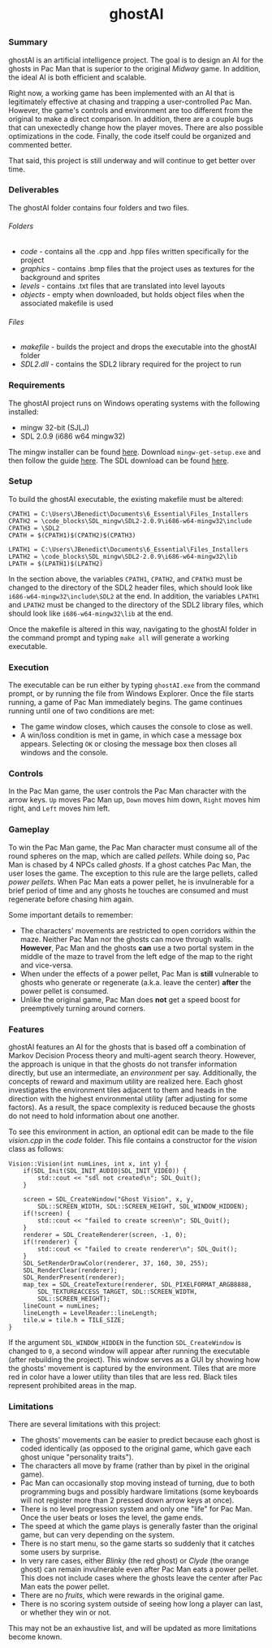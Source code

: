 # <p align="center" markdown="1">ghostAI</p>

### Summary
ghostAI is an artificial intelligence project. The goal is to design an AI for the ghosts in Pac Man that is superior to the original _Midway_ game. In addition, the ideal AI is both efficient and scalable.

Right now, a working game has been implemented with an AI that is legitimately effective at chasing and trapping a user-controlled Pac Man. However, the game's controls and environment are too different from the original to make a direct comparison. In addition, there are a couple bugs that can unexectedly change how the player moves. There are also possible optimizations in the code. Finally, the code itself could be organized and commented better.

That said, this project is still underway and will continue to get better over time.

### Deliverables
The ghostAI folder contains four folders and two files.

###### Folders
- _code_ - contains all the .cpp and .hpp files written specifically for the project
- _graphics_ - contains .bmp files that the project uses as textures for the background and sprites
- _levels_ - contains .txt files that are translated into level layouts
- _objects_ - empty when downloaded, but holds object files when the associated makefile is used

###### Files
- _makefile_ - builds the project and drops the executable into the ghostAI folder
- _SDL2.dll_ - contains the SDL2 library required for the project to run

### Requirements
The ghostAI project runs on Windows operating systems with the following installed:
- mingw 32-bit (SJLJ)
- SDL 2.0.9 (i686 w64 mingw32)

The mingw installer can be found [here](https://osdn.net/projects/mingw/releases/ "mingw Download"). Download `mingw-get-setup.exe` and then follow the guide [here](http://www.mingw.org/wiki/Getting_Started "Getting Started with mingw").
The SDL download can be found [here](http://libsdl.org/download-2.0.php "SDL 2.0.9").

### Setup
To build the ghostAI executable, the existing makefile must be altered:
```
CPATH1 = C:\Users\JBenedict\Documents\6_Essential\Files_Installers
CPATH2 = \code_blocks\SDL_mingw\SDL2-2.0.9\i686-w64-mingw32\include
CPATH3 = \SDL2
CPATH = $(CPATH1)$(CPATH2)$(CPATH3)

LPATH1 = C:\Users\JBenedict\Documents\6_Essential\Files_Installers
LPATH2 = \code_blocks\SDL_mingw\SDL2-2.0.9\i686-w64-mingw32\lib
LPATH = $(LPATH1)$(LPATH2)
```
In the section above, the variables `CPATH1`, `CPATH2`, and `CPATH3` must be changed to the directory of the SDL2 header files, which should look like `i686-w64-mingw32\include\SDL2` at the end. In addition, the variables `LPATH1` and `LPATH2` must be changed to the directory of the SDL2 library files, which should look like `i686-w64-mingw32\lib` at the end.

Once the makefile is altered in this way, navigating to the ghostAI folder in the command prompt and typing `make all` will generate a working executable.

### Execution
The executable can be run either by typing `ghostAI.exe` from the command prompt, or by running the file from Windows Explorer. Once the file starts running, a game of Pac Man immediately begins. The game continues running until one of two conditions are met:
- The game window closes, which causes the console to close as well.
- A win/loss condition is met in game, in which case a message box appears. Selecting `OK` or closing the message box then closes all windows and the console.

### Controls
In the Pac Man game, the user controls the Pac Man character with the arrow keys. `Up` moves Pac Man up, `Down` moves him down, `Right` moves him right, and `Left` moves him left.

### Gameplay
To win the Pac Man game, the Pac Man character must consume all of the round spheres on the map, which are called _pellets_. While doing so, Pac Man is chased by 4 NPCs called _ghosts_. If a ghost catches Pac Man, the user loses the game. The exception to this rule are the large pellets, called _power pellets_. When Pac Man eats a power pellet, he is invulnerable for a brief period of time and any ghosts he touches are consumed and must regenerate before chasing him again.

Some important details to remember:
- The characters' movements are restricted to open corridors within the maze. Neither Pac Man nor the ghosts can move through walls. **However**, Pac Man and the ghosts **can** use a two portal system in the middle of the maze to travel from the left edge of the map to the right and vice-versa.
- When under the effects of a power pellet, Pac Man is **still** vulnerable to ghosts who generate or regenerate (a.k.a. leave the center) **after** the power pellet is consumed.
- Unlike the original game, Pac Man does **not** get a speed boost for preemptively turning around corners.

### Features
ghostAI features an AI for the ghosts that is based off a combination of Markov Decision Process theory and multi-agent search theory. However, the approach is unique in that the ghosts do not transfer information directly, but use an intermediate, an _environment_ per say. Additionally, the concepts of reward and maximum utility are realized here. Each ghost investigates the environment tiles adjacent to them and heads in the direction with the highest environmental utility (after adjusting for some factors). As a result, the space complexity is reduced because the ghosts do not need to hold information about one another.

To see this environment in action, an optional edit can be made to the file _vision.cpp_ in the _code_ folder. This file contains a constructor for the _vision_ class as follows:
```
Vision::Vision(int numLines, int x, int y) {
    if(SDL_Init(SDL_INIT_AUDIO|SDL_INIT_VIDEO)) {
        std::cout << "sdl not created\n"; SDL_Quit();
    }

	screen = SDL_CreateWindow("Ghost Vision", x, y,
        SDL::SCREEN_WIDTH, SDL::SCREEN_HEIGHT, SDL_WINDOW_HIDDEN);
    if(!screen) {
	    std::cout << "failed to create screen\n"; SDL_Quit();
    }
    renderer = SDL_CreateRenderer(screen, -1, 0);
    if(!renderer) {
        std::cout << "failed to create renderer\n"; SDL_Quit();
    }
    SDL_SetRenderDrawColor(renderer, 37, 160, 30, 255);
    SDL_RenderClear(renderer);
    SDL_RenderPresent(renderer);
    map_tex = SDL_CreateTexture(renderer, SDL_PIXELFORMAT_ARGB8888,
        SDL_TEXTUREACCESS_TARGET, SDL::SCREEN_WIDTH,
        SDL::SCREEN_HEIGHT);
	lineCount = numLines;
	lineLength = LevelReader::lineLength;
	tile.w = tile.h = TILE_SIZE;
}
```
If the argument `SDL_WINDOW_HIDDEN` in the function `SDL_CreateWindow` is changed to `0`, a second window will appear after running the executable (after rebuilding the project). This window serves as a GUI by showing how the ghosts' movement is captured by the environment. Tiles that are more red in color have a lower utility than tiles that are less red. Black tiles represent prohibited areas in the map.

### Limitations
There are several limitations with this project:
- The ghosts' movements can be easier to predict because each ghost is coded identically (as opposed to the original game, which gave each ghost unique "personality traits").
- The characters all move by frame (rather than by pixel in the original game).
- Pac Man can occasionally stop moving instead of turning, due to both programming bugs and possibly hardware limitations (some keyboards will not register more than 2 pressed down arrow keys at once).
- There is no level progression system and only one "life" for Pac Man. Once the user beats or loses the level, the game ends.
- The speed at which the game plays is generally faster than the original game, but can very depending on the system.
- There is no start menu, so the game starts so suddenly that it catches some users by surprise.
- In very rare cases, either _Blinky_ (the red ghost) or _Clyde_ (the orange ghost) can remain invulnerable even after Pac Man eats a power pellet. This does not include cases where the ghosts leave the center after Pac Man eats the power pellet.
- There are no _fruits_, which were rewards in the original game.
- There is no scoring system outside of seeing how long a player can last, or whether they win or not.

This may not be an exhaustive list, and will be updated as more limitations become known.

